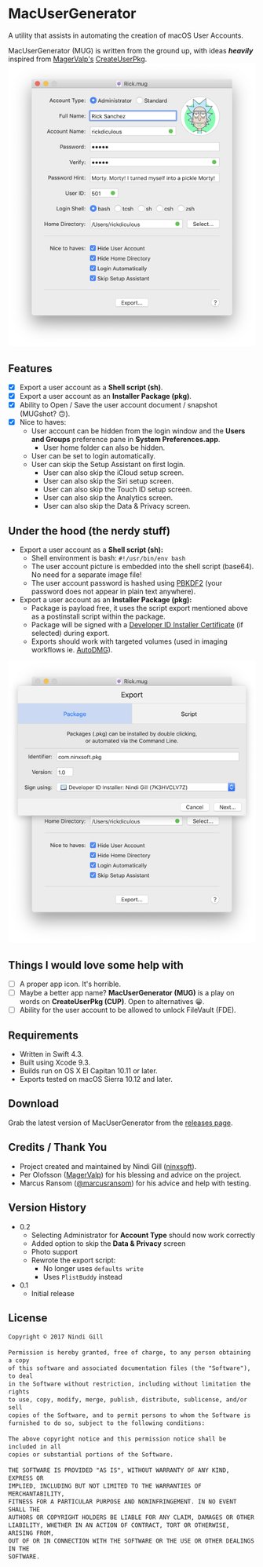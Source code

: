 # MacUserGenerator
A utility that assists in automating the creation of macOS User Accounts.

MacUserGenerator (MUG) is written from the ground up, with ideas ***heavily*** inspired from [MagerValp's](https://github.com/MagerValp) [CreateUserPkg](https://github.com/MagerValp/CreateUserPkg).
![Sample User](Readme%20Resources/Sample%20User.png)

## Features
*   [x] Export a user account as a **Shell script (sh)**.
*   [x] Export a user account as an **Installer Package (pkg)**.
*   [x] Ability to Open / Save the user account document / snapshot (MUGshot? 🙃).
*   [x] Nice to haves:
    *   User account can be hidden from the login window and the **Users and Groups** preference pane in **System Preferences.app**.
        *   User home folder can also be hidden.
    *   User can be set to login automatically.
    *   User can skip the Setup Assistant on first login.
        *   User can also skip the iCloud setup screen.
        *   User can also skip the Siri setup screen.
        *   User can also skip the Touch ID setup screen.
        *   User can also skip the Analytics screen.
        *   User can also skip the Data & Privacy screen.

## Under the hood (the nerdy stuff)
*   Export a user account as a **Shell script (sh):**
    *   Shell environment is bash: `#!/usr/bin/env bash`
    *   The user account picture is embedded into the shell script (base64). No need for a separate image file!
    *   The user account password is hashed using [PBKDF2](https://en.wikipedia.org/wiki/PBKDF2) (your password does not appear in plain text anywhere).
*   Export a user account as an **Installer Package (pkg):**
    *   Package is payload free, it uses the script export mentioned above as a postinstall script within the package.
    *   Package will be signed with a [Developer ID Installer Certificate](https://developer.apple.com/developer-id/) (if selected) during export.
    *   Exports should work with targeted volumes (used in imaging workflows ie. [AutoDMG](https://github.com/MagerValp/AutoDMG)).

![Export](Readme%20Resources/Export.png)

## Things I would love some help with
*   [ ]   A proper app icon. It's horrible.
*   [ ]   Maybe a better app name? **MacUserGenerator (MUG)** is a play on words on **CreateUserPkg (CUP)**. Open to alternatives 😀.
*   [ ]   Ability for the user account to be allowed to unlock FileVault (FDE).

## Requirements
*   Written in Swift 4.3.
*   Built using Xcode 9.3.
*   Builds run on OS X El Capitan 10.11 or later.
*   Exports tested on macOS Sierra 10.12 and later.

## Download
Grab the latest version of MacUserGenerator from the [releases page](https://github.com/ninxsoft/MacUserGenerator/releases).

## Credits / Thank You
*   Project created and maintained by Nindi Gill ([ninxsoft](https://github.com/ninxsoft)).
*   Per Olofsson ([MagerValp](https://github.com/MagerValp)) for his blessing and advice on the project.
*   Marcus Ransom ([@marcusransom](https://twitter.com/marcusransom)) for his advice and help with testing.

## Version History
*   0.2
    *   Selecting Administrator for **Account Type** should now work correctly
    *   Added option to skip the **Data & Privacy** screen
    *   Photo support
    *   Rewrote the export script:
        *   No longer uses `defaults write`
        *   Uses `PlistBuddy` instead
*   0.1
    *   Initial release

## License
    Copyright © 2017 Nindi Gill

    Permission is hereby granted, free of charge, to any person obtaining a copy
    of this software and associated documentation files (the "Software"), to deal
    in the Software without restriction, including without limitation the rights
    to use, copy, modify, merge, publish, distribute, sublicense, and/or sell
    copies of the Software, and to permit persons to whom the Software is
    furnished to do so, subject to the following conditions:

    The above copyright notice and this permission notice shall be included in all
    copies or substantial portions of the Software.

    THE SOFTWARE IS PROVIDED "AS IS", WITHOUT WARRANTY OF ANY KIND, EXPRESS OR
    IMPLIED, INCLUDING BUT NOT LIMITED TO THE WARRANTIES OF MERCHANTABILITY,
    FITNESS FOR A PARTICULAR PURPOSE AND NONINFRINGEMENT. IN NO EVENT SHALL THE
    AUTHORS OR COPYRIGHT HOLDERS BE LIABLE FOR ANY CLAIM, DAMAGES OR OTHER
    LIABILITY, WHETHER IN AN ACTION OF CONTRACT, TORT OR OTHERWISE, ARISING FROM,
    OUT OF OR IN CONNECTION WITH THE SOFTWARE OR THE USE OR OTHER DEALINGS IN THE
    SOFTWARE.

